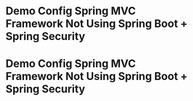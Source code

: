 # Demo Config Spring MVC Framework Not Using Spring Boot + Spring Security
# Demo Config Spring MVC Framework Not Using Spring Boot + Spring Security
